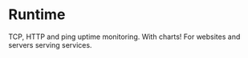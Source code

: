 Runtime
=======

TCP, HTTP and ping uptime monitoring. With charts! For websites and servers serving services.
